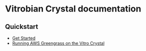 # Vitrobian Crystal documentation

## Quickstart

* [Get Started](doc/get_started.md)
* [Running AWS Greengrass on the Vitro Crystal](doc/greengrass/setting_up_vitro_crystal_for_ggc.md)
